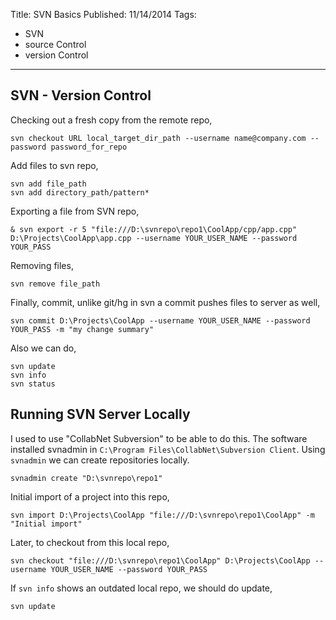 Title: SVN Basics
Published: 11/14/2014
Tags:
  - SVN
  - source Control
  - version Control
---
## SVN - Version Control
Checking out a fresh copy from the remote repo,

    svn checkout URL local_target_dir_path --username name@company.com --password password_for_repo

Add files to svn repo,

    svn add file_path
    svn add directory_path/pattern*

Exporting a file from SVN repo,

    & svn export -r 5 "file:///D:\svnrepo\repo1\CoolApp/cpp/app.cpp" D:\Projects\CoolApp\app.cpp --username YOUR_USER_NAME --password YOUR_PASS

Removing files,

    svn remove file_path

Finally, commit, unlike git/hg in svn a commit pushes files to server as well,

    svn commit D:\Projects\CoolApp --username YOUR_USER_NAME --password YOUR_PASS -m "my change summary"

Also we can do,

    svn update
    svn info
    svn status

## Running SVN Server Locally
I used to use "CollabNet Subversion" to be able to do this. The software installed svnadmin in `C:\Program Files\CollabNet\Subversion Client`. Using `svnadmin` we can create repositories locally.

    svnadmin create "D:\svnrepo\repo1"

Initial import of a project into this repo,

    svn import D:\Projects\CoolApp "file:///D:\svnrepo\repo1\CoolApp" -m "Initial import"

Later, to checkout from this local repo,

    svn checkout "file:///D:\svnrepo\repo1\CoolApp" D:\Projects\CoolApp --username YOUR_USER_NAME --password YOUR_PASS

If `svn info` shows an outdated local repo, we should do update,

    svn update
